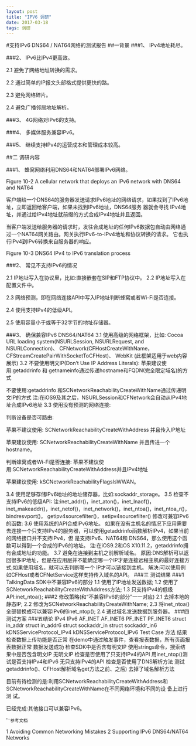 ```yaml
---
layout: post
title: "IPV6 调研"
date: 2017-03-18
tags: 调研   
---
```


#支持IPv6 DNS64 / NAT64网络的测试报告 
##一背景
###1、 IPv4地址耗尽。

###2、 IPv6比IPv4更高效。

2.1 避免了网络地址转换的需求。

2.2 通过简单的IP报文头部格式提供更快的路。 

2.3 避免网络碎片。

2.4 避免广播邻居地址解析。

###3、 4G网络对IPv6的支持。

###4、 多媒体服务兼容IPv6。

###5、 继续支持IPv4的运营成本和管理成本较高。

##二 调研内容

###1、 蜂窝网络利用DNS64和NAT64部署IPv6网络。

Figure 10-2 A cellular network that deploys an IPv6 network with DNS64 and NAT64

客户端给一个DNS64的服务器发送请求IPv6地址的网络请求，如果找到了IPv6地址，立即返回给客户端，如果未找到IPv6地址，DNS64服务
器就会寻找 IPv4地址，并通过给IPv4地址就前缀的方式合成IPv4地址并且返回。

当客户端发送给服务器的请求时，发往合成地址的任何IPv6数据包自动由网络通过一个NAT64网关路由。网关执行IPv6-to-IPv4地址和协议转换的请求。 它也执行IPv4到IPv6转换来自服务器的响应。

Figure 10-3 DNS64 IPv4 to IPv6 translation process

###2、 常见不支持IPv6的情况

2.1 IP地址写入在协议里，比如:直接嵌套在SIP和FTP协议中。
2.2 IP地址写入在配置文件中。

2.3 网络预测，即在网络连接API中写入IP地址判断蜂窝或者Wi-Fi是否连接。 

2.4 使用支持IPv4的低级API。

2.5 使用容量小于或等于32字节的地址存储器。

###3、 确保兼容IPv6 DNS64/NAT64 
3.1 使用高级的网络框架，比如:
Cocoa URL loading system(NSURLSession, NSURLRequest, and NSURLConnection)、 CFNetwork(CFHostCreateWithName，CFStreamCreatePairWithSocketToCFHost)、 WebKit (此框架适用于web内容展示)
3.2 不要使用明文IP(Don’t Use IP Address Literals):
苹果建议使用:getaddrinfo 和 getnameinfo通过传递hostname和FQDN(完全限定域名)的方式

不要使用:getaddrinfo 和SCNetworkReachabilityCreateWithName通过传递明文IP的方式 注:在iOS9及其之后，NSURLSession和CFNetwork会自动从IPv4地址合成IPv6地址
3.3 使用没有预测的网络连接:

判断设备是否可路由:

苹果不建议使用: SCNetworkReachabilityCreateWithAddress 并且传入IP地址

苹果建议使用: SCNetworkReachabilityCreateWithName 并且传进一个hostname。

判断蜂窝或者Wi-Fi是否连接:
苹果不建议使用:SCNetworkReachabilityCreateWithAddress并且IPv4地址

苹果建议使用: kSCNetworkReachabilityFlagsIsWWAN。

3.4 使用足够存储IPv6地址的地址储存器，比如:sockaddr_storage。
3.5 检查不支持IPv6的低级API:
注:inet_addr()，inet_aton()，inet_lnaof()，inet_makeaddr()，inet_netof()，inet_network()，inet_ntoa()，inet_ntoa_r()，bindresvport()， getipv4sourcefilter()，setipv4sourcefilter()
修改可兼容IPv6的函数:
3.6 使用系统的API合成IPv6地址。 如果在没有主机名的情况下应用需要去连接一个只支持IPv4的服务器，可以使用getaddrinfo函数解析IPv4，如果当前的网络接口并不支持IPv4，但
是支持IPv6、NAT64和 DNS64，那么使用这个函数可以得到一个合成的IPv6的地址。
注:在iOS9.2和OS X10.11.2，getaddrinfo拥有合成地址的功能。
3.7 避免在连接到主机之前解析域名。
原因:DNS解析可以返回很多IP地址，但是在应用层并不能确定哪一个IP才是连接远程主机的最好连接方式;如果使用域名，就可以去判断哪一个 IP才可以链接到主机。
解决:可以使用例如CFHost或者CFNetService这样支持传入域名的API。
###三 测试结果
###1 TalkingData SDK中不兼容IPv6的部分
1.1 使用了IP地址发送数据;
1.2 使用了SCNetworkReachabilityCreateWithAddress方法; 1.3 只支持IPv4的低级API:inet_ntoa();
###2 修改策略(和“不兼容IPv6的部分”一一对应)
2.1 去掉本地的静态IP;
2.2 修改为SCNetworkReachabilityCreateWithName; 2.3 将inet_ntoa()全部替换成可以兼容IPv6的inet_ntop(); 2.4 通过域名发送数据到服务器。
###四 测试方案
###五结论
IPv4
IPv6
AF_INET
AF_INET6
PF_INET
PF_INET6
struct in_addr
struct in_addr6
struct sockaddr_in
struct sockaddr_in6
kDNSServiceProtocol_IPv4
kDNSServiceProtocol_IPv6
Test Case
方法
结果
检查数据上传功能是否正常
在demo中通过触发事件，查看报表数据，所有页面报表数据正常
数据发送成功
检查SDK中是否含有明文IP
使用strings命令，搜索结果中是否包含明文IP
无明文IP
检查是否使用了只支持IPv4的API
用inet_ntop()测试是否支持IPv4和IPv6
无只支持IPv4的API
检查是否使用了DNS解析方法
测试getaddrinfo()、CFHost解析域名get方法之前、之后)
去掉了域名解析方法

目前有待检测的是:利用SCNetworkReachabilityCreateWithAddress和SCNetworkReachabilityCreateWithName在不同网络环境和不同的设
备上进行测 试。

已经完成:其他接口可以兼容IPv6。 

'`'参考文档`

1 Avoiding Common Networking Mistakes 2 Supporting IPv6 DNS64/NAT64 Networks
